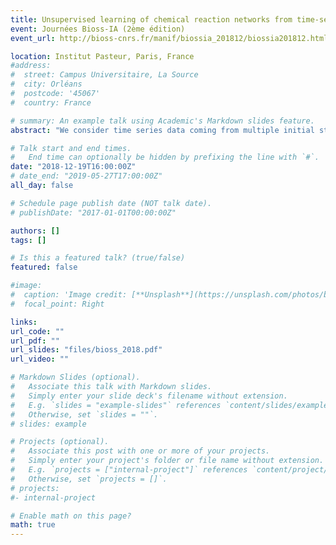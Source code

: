 ```yaml
---
title: Unsupervised learning of chemical reaction networks from time-series data
event: Journées Bioss-IA (2ème édition)
event_url: http://bioss-cnrs.fr/manif/biossia_201812/biossia201812.html

location: Institut Pasteur, Paris, France
#address:
#  street: Campus Universitaire, La Source
#  city: Orléans
#  postcode: '45067'
#  country: France

# summary: An example talk using Academic's Markdown slides feature.
abstract: "We consider time series data coming from multiple initial states generated by an hidden model. Using a clustering-based method, we develop an algorithm for the inference of biological reaction network. The output is a set of reactions providing us with biological understanding, and which can be used to generate new traces. A model selection method is derived from these newly generated traces. We evaluate the performance of this algorithm on a range of models from Biomodels and discuss its benefits and limits, specifically in the case of subsampled data."

# Talk start and end times.
#   End time can optionally be hidden by prefixing the line with `#`.
date: "2018-12-19T16:00:00Z"
# date_end: "2019-05-27T17:00:00Z"
all_day: false

# Schedule page publish date (NOT talk date).
# publishDate: "2017-01-01T00:00:00Z"

authors: []
tags: []

# Is this a featured talk? (true/false)
featured: false

#image:
#  caption: 'Image credit: [**Unsplash**](https://unsplash.com/photos/bzdhc5b3Bxs)'
#  focal_point: Right

links:
url_code: ""
url_pdf: ""
url_slides: "files/bioss_2018.pdf"
url_video: ""

# Markdown Slides (optional).
#   Associate this talk with Markdown slides.
#   Simply enter your slide deck's filename without extension.
#   E.g. `slides = "example-slides"` references `content/slides/example-slides.md`.
#   Otherwise, set `slides = ""`.
# slides: example

# Projects (optional).
#   Associate this post with one or more of your projects.
#   Simply enter your project's folder or file name without extension.
#   E.g. `projects = ["internal-project"]` references `content/project/deep-learning/index.md`.
#   Otherwise, set `projects = []`.
# projects:
#- internal-project

# Enable math on this page?
math: true
---
```

